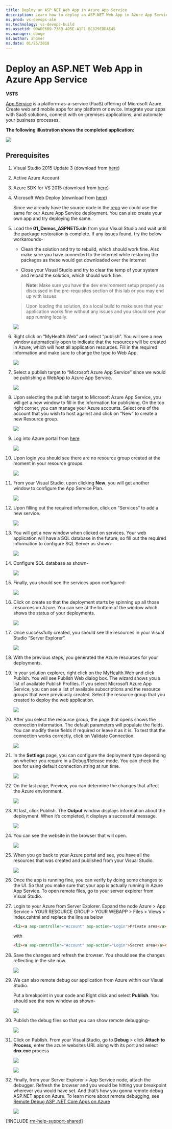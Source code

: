 ```yaml
---
title: Deploy an ASP.NET Web App in Azure App Service
description: Learn how to deploy an ASP.NET Web App in Azure App Service
ms.prod: vs-devops-alm
ms.technology: vs-devops-build
ms.assetid: 00ADE6B9-736B-4D5E-A1F1-8C829EDDAE45 
ms.manager: douge
ms.author: ahomer 
ms.date: 01/25/2018
---
```


# Deploy an ASP.NET Web App in Azure App Service

**VSTS**

[App Service](https://docs.microsoft.com/en-us/azure/app-service/app-service-value-prop-what-is)
is a platform-as-a-service (PaaS) offering of Microsoft Azure. Create
web and mobile apps for any platform or device. Integrate your apps with
SaaS solutions, connect with on-premises applications, and automate your
business processes.

**The following illustration shows the completed application:**

![](media/image1.png)

## Prerequisites

1. Visual Studio 2015 Update 3 (download from [here](https://www.visualstudio.com/downloads/))

1. Active Azure Account

1. Azure SDK for VS 2015 (download from [here](https://azure.microsoft.com/en-in/downloads/))

1. Microsoft Web Deploy (download from [here](https://www.microsoft.com/en-us/download/details.aspx?id=43717))

   Since we already have the source code in the [repo](https://github.com/hsachinraj/DevOps-Immersion-Labs/tree/master/source) we could use the same for our Azure App Service deployment. You can also create your own app and try deploying the same.

1. Load the **01\_Demos\_ASPNET5.sln** from your Visual Studio and wait until the package restoration is complete. If any issues found, try the below workarounds-

   - Clean the solution and try to rebuild, which should work fine. Also make sure you have connected to the internet while restoring the packages as these would get downloaded over the internet

   - Close your Visual Studio and try to clear the temp of your system and reload the solution, which should work fine.

    > **Note**: Make sure you have the dev environment setup properly as discussed in the pre-requisites section of this lab or you may end up with issues.

    > Upon loading the solution, do a local build to make sure that your application works fine without any issues and you should see your app running locally.

    ![](media/image2.png)

1. Right click on “MyHealth.Web” and select “publish”. You will see a new window automatically open to indicate that the resources will be created in Azure, which will host all application resources. Fill in the required information and make sure to change the type to Web App.

   ![](media/image3.png)

1. Select a publish target to “Microsoft Azure App Service” since we would
   be publishing a WebApp to Azure App Service.

   ![](media/image4.png)

1. Upon selecting the publish target to Microsoft Azure App Service, you will get a new window to fill in the information for publishing. On the
   top right corner, you can manage your Azure accounts. Select one of the account that you wish to host against and click on “New” to create a new Resource group.

   ![](media/image5.png)

1. Log into Azure portal from [here](https://portal.azure.com)

   ![](media/1.png)

1. Upon login you should see there are no resource group created at the moment in your resource groups.

   ![](media/image6.png)

1. From your Visual Studio, upon clicking **New**, you will get another window to configure the App Service Plan.

   ![](media/image7.png)

1. Upon filling out the required information, click on “Services” to add a new service.

   ![](media/image8.png)

1. You will get a new window when clicked on services. Your web application will have a SQL database in the future, so fill out the required information to configure SQL Server as shown-

   ![](media/image9.png)

1. Configure SQL database as shown-

   ![](media/image10.png)

1. Finally, you should see the services upon configured-

   ![](media/image11.png)

1. Click on create so that the deployment starts by spinning up all those resources on Azure. You can see at the bottom of the window which shows the status of your deployments.

   ![](media/image12.png)

1. Once successfully created, you should see the resources in your Visual Studio “Server Explorer”.

   ![](media/image13.png)

1. With the previous steps, you generated the Azure resources for your deployments.

1. In your solution explorer, right click on the MyHealth.Web and click Publish. You will see Publish Web dialog box. The wizard shows you a
   list of available Publish Profiles. If you select Microsoft Azure App Service, you can see a list of available subscriptions and the resource
   groups that were previously created. Select the resource group that you created to deploy the web application.

   ![](media/image14.png)

1. After you select the resource group, the page that opens shows the connection information. The default parameters will populate the fields.
   You can modify these fields if required or leave it as it is. To test that the connection works correctly, click on Validate Connection.

   ![](media/image15.png)

1. In the **Settings** page, you can configure the deployment type depending on whether you require in a Debug/Release mode. You can check
   the box for using default connection string at run time.

   ![](media/image16.png)

1. On the last page, Preview, you can determine the changes that affect the Azure environment.

   ![](media/image17.png)

1. At last, click Publish. The **Output** window displays information about the deployment. When it’s completed, it displays a successful message.

   ![](media/image18.png)

1. You can see the website in the browser that will open.

   ![](media/image19.png)

1. When you go back to your Azure portal and see, you have all the resources that was created and published from your Visual Studio.

   ![](media/image20.png)

1. Once the app is running fine, you can verify by doing some changes to the UI. So that you make sure that your app is actually running in Azure App Service. To open remote files, go to your server explorer from Visual Studio.

1. Login to your Azure from Server Explorer. Expand the node Azure &gt; App Service &gt; YOUR RESOURCE GROUP &gt; YOUR WEBAPP &gt; Files &gt; Views &gt; Index.cshtml and replace the line as below

   ```html
   <li><a asp-controller="Account" asp-action="Login">Private area</a></li>
   ```
   with

   ```html
   <li><a asp-controller="Account" asp-action="Login">Secret area</a></li>
   ```

1. Save the changes and refresh the browser. You should see the changes
   reflecting in the site now.

   ![](media/image21.png)

1. We can also remote debug our application from Azure within our Visual Studio.

   Put a breakpoint in your code and Right click and select **Publish**. You should see the new window as shown-

   ![](media/image22.png)

1. Publish the debug files so that you can show remote debugging-

   ![](media/image23.png)

1. Click on Publish. From your Visual Studio, go to **Debug** &gt; click **Attach to Process,** enter the azure websites URL along with its port
   and select **dnx.exe** process

   ![](media/image24.png)

   ![](media/image25.png)

1. Finally, from your Server Explorer &gt; App Service node, attach the debugger. Refresh the browser and you would be hitting your breakpoint
   wherever you would have set. And that’s how you gonna remote debug ASP.NET apps on Azure. To learn more about remote debugging, see [Remote Debug ASP .NET Core Apps on Azure](https://blogs.msdn.microsoft.com/webdev/2016/03/21/remote-debug-aspnet-core-on-azure/)

   ![](media/image26.png)

[!INCLUDE [rm-help-support-shared](../../../_shared/rm-help-support-shared.md)]
